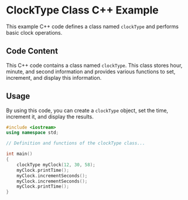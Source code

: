 # ClockType Class C++ Example

This example C++ code defines a class named `clockType` and performs basic clock operations.

## Code Content

This C++ code contains a class named `clockType`. This class stores hour, minute, and second information and provides various functions to set, increment, and display this information.

## Usage

By using this code, you can create a `clockType` object, set the time, increment it, and display the results.

```cpp
#include <iostream>
using namespace std;

// Definition and functions of the clockType class...

int main()
{
    clockType myClock(12, 30, 58);
    myClock.printTime();
    myClock.incrementSeconds();
    myClock.incrementSeconds();
    myClock.printTime();
}
